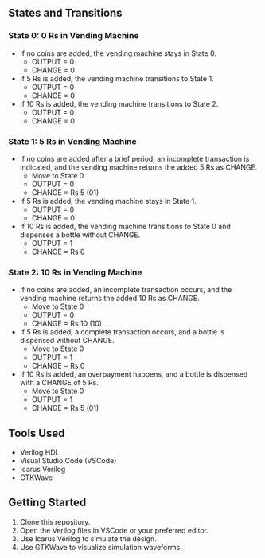 


## States and Transitions

### State 0: 0 Rs in Vending Machine
- If no coins are added, the vending machine stays in State 0.
  - OUTPUT = 0
  - CHANGE = 0
- If 5 Rs is added, the vending machine transitions to State 1.
  - OUTPUT = 0
  - CHANGE = 0
- If 10 Rs is added, the vending machine transitions to State 2.
  - OUTPUT = 0
  - CHANGE = 0

### State 1: 5 Rs in Vending Machine
- If no coins are added after a brief period, an incomplete transaction is indicated, and the vending machine returns the added 5 Rs as CHANGE.
  - Move to State 0
  - OUTPUT = 0
  - CHANGE = Rs 5 (01)
- If 5 Rs is added, the vending machine stays in State 1.
  - OUTPUT = 0
  - CHANGE = 0
- If 10 Rs is added, the vending machine transitions to State 0 and dispenses a bottle without CHANGE.
  - OUTPUT = 1
  - CHANGE = Rs 0

### State 2: 10 Rs in Vending Machine
- If no coins are added, an incomplete transaction occurs, and the vending machine returns the added 10 Rs as CHANGE.
  - Move to State 0
  - OUTPUT = 0
  - CHANGE = Rs 10 (10)
- If 5 Rs is added, a complete transaction occurs, and a bottle is dispensed without CHANGE.
  - Move to State 0
  - OUTPUT = 1
  - CHANGE = Rs 0
- If 10 Rs is added, an overpayment happens, and a bottle is dispensed with a CHANGE of 5 Rs.
  - Move to State 0
  - OUTPUT = 1
  - CHANGE = Rs 5 (01)

## Tools Used

- Verilog HDL
- Visual Studio Code (VSCode)
- Icarus Verilog
- GTKWave

## Getting Started

1. Clone this repository.
2. Open the Verilog files in VSCode or your preferred editor.
3. Use Icarus Verilog to simulate the design.
4. Use GTKWave to visualize simulation waveforms.


